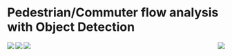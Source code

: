 #      Pedestrian/Commuter flow analysis with Object Detection

    
    
    
<img src="https://raw.githubusercontent.com/deeprajbasu/PedestrianFlowAnalysis/master/1.gif" align="left" >   
<img src="https://raw.githubusercontent.com/deeprajbasu/PedestrianFlowAnalysis/master/4.gif" align='center'>

    
    
<img src="https://raw.githubusercontent.com/deeprajbasu/PedestrianFlowAnalysis/master/2.gif" align="left" >   
<img src="https://raw.githubusercontent.com/deeprajbasu/PedestrianFlowAnalysis/master/3.gif" align='right'>
